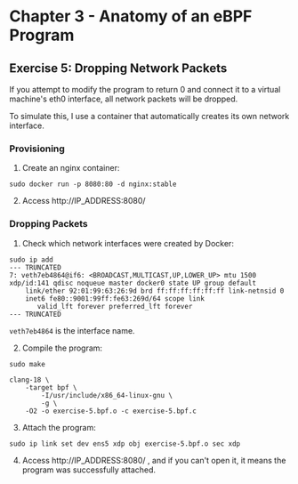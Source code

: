 # Chapter 3 - Anatomy of an eBPF Program

## Exercise 5: Dropping Network Packets

If you attempt to modify the program to return 0 and connect it to a virtual machine's eth0 interface, all network packets will be dropped.

To simulate this, I use a container that automatically creates its own network interface.

### Provisioning

1. Create an nginx container:
```shell
sudo docker run -p 8080:80 -d nginx:stable
```

2. Access http://IP_ADDRESS:8080/

### Dropping Packets

1. Check which network interfaces were created by Docker:
```shell
sudo ip add
--- TRUNCATED
7: veth7eb4864@if6: <BROADCAST,MULTICAST,UP,LOWER_UP> mtu 1500 xdp/id:141 qdisc noqueue master docker0 state UP group default
    link/ether 92:01:99:63:26:9d brd ff:ff:ff:ff:ff:ff link-netnsid 0
    inet6 fe80::9001:99ff:fe63:269d/64 scope link
       valid_lft forever preferred_lft forever
--- TRUNCATED
```

`veth7eb4864` is the interface name.

2. Compile the program:
```shell
sudo make

clang-18 \
    -target bpf \
        -I/usr/include/x86_64-linux-gnu \
        -g \
    -O2 -o exercise-5.bpf.o -c exercise-5.bpf.c
```

3. Attach the program:
```shell
sudo ip link set dev ens5 xdp obj exercise-5.bpf.o sec xdp
```

4. Access http://IP_ADDRESS:8080/ , and if you can't open it, it means the program was successfully attached.
